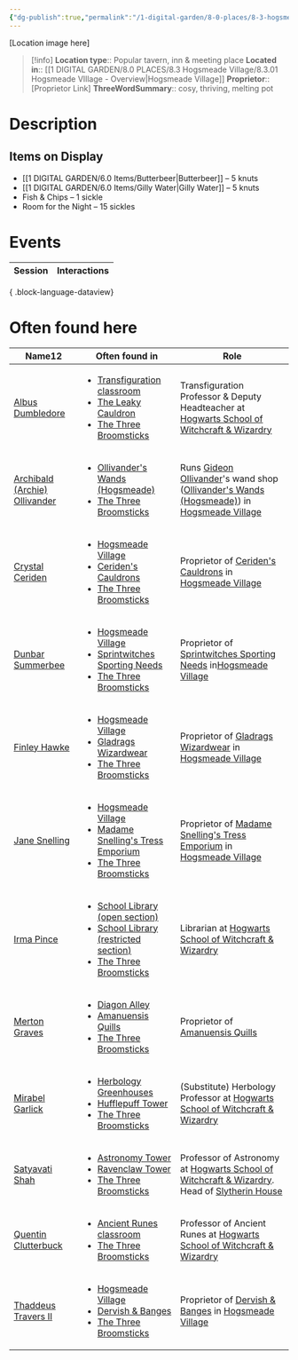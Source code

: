 ```yaml
---
{"dg-publish":true,"permalink":"/1-digital-garden/8-0-places/8-3-hogsmeade-village/8-3-11-the-three-broomsticks/","tags":["#place","#hogsmeade","#tavern"]}
---
```


[Location image here]
>[!info]
>**Location type**::  Popular tavern, inn & meeting place
>**Located in**:: [[1 DIGITAL GARDEN/8.0 PLACES/8.3 Hogsmeade Village/8.3.01 Hogsmeade VIllage - Overview\|Hogsmeade Village]]
>**Proprietor**:: [Proprietor Link]
>**ThreeWordSummary**:: cosy, thriving, melting pot

# Description


## Items on Display

- [[1 DIGITAL GARDEN/6.0 Items/Butterbeer\|Butterbeer]] – 5 knuts
- [[1 DIGITAL GARDEN/6.0 Items/Gilly Water\|Gilly Water]] – 5 knuts
- Fish & Chips – 1 sickle
- Room for the Night – 15 sickles

# Events

| Session | Interactions |
| ------- | ------------ |

{ .block-language-dataview}

# Often found here

<div><table class="dataview table-view-table"><thead class="table-view-thead"><tr class="table-view-tr-header"><th class="table-view-th"><span>Name</span><span class="dataview small-text">12</span></th><th class="table-view-th"><span>Often found in</span></th><th class="table-view-th"><span>Role</span></th></tr></thead><tbody class="table-view-tbody"><tr><td><span><a data-tooltip-position="top" aria-label="1 DIGITAL GARDEN/7.0 PEOPLE/7.3 NPCs/Albus Dumbledore.md" data-href="1 DIGITAL GARDEN/7.0 PEOPLE/7.3 NPCs/Albus Dumbledore.md" href="1 DIGITAL GARDEN/7.0 PEOPLE/7.3 NPCs/Albus Dumbledore.md" class="internal-link" target="_blank" rel="noopener nofollow">Albus Dumbledore</a></span></td><td><ul class="dataview dataview-ul dataview-result-list-ul"><li class="dataview-result-list-li"><span><a data-tooltip-position="top" aria-label="1 DIGITAL GARDEN/8.0 PLACES/8.2 Hogwarts School/8.2.02 Transfiguration Classroom.md" data-href="1 DIGITAL GARDEN/8.0 PLACES/8.2 Hogwarts School/8.2.02 Transfiguration Classroom.md" href="1 DIGITAL GARDEN/8.0 PLACES/8.2 Hogwarts School/8.2.02 Transfiguration Classroom.md" class="internal-link" target="_blank" rel="noopener nofollow">Transfiguration classroom</a></span></li><li class="dataview-result-list-li"><span><a data-tooltip-position="top" aria-label="1 DIGITAL GARDEN/8.0 PLACES/8.1 Diagon Alley/8.1.01 The Leaky Cauldron.md" data-href="1 DIGITAL GARDEN/8.0 PLACES/8.1 Diagon Alley/8.1.01 The Leaky Cauldron.md" href="1 DIGITAL GARDEN/8.0 PLACES/8.1 Diagon Alley/8.1.01 The Leaky Cauldron.md" class="internal-link" target="_blank" rel="noopener nofollow">The Leaky Cauldron</a></span></li><li class="dataview-result-list-li"><span><a data-tooltip-position="top" aria-label="1 DIGITAL GARDEN/8.0 PLACES/8.3 Hogsmeade Village/8.3.11 The Three Broomsticks.md" data-href="1 DIGITAL GARDEN/8.0 PLACES/8.3 Hogsmeade Village/8.3.11 The Three Broomsticks.md" href="1 DIGITAL GARDEN/8.0 PLACES/8.3 Hogsmeade Village/8.3.11 The Three Broomsticks.md" class="internal-link" target="_blank" rel="noopener nofollow">The Three Broomsticks</a></span></li></ul></td><td><span>Transfiguration Professor &amp; Deputy Headteacher at <a data-tooltip-position="top" aria-label="8.2.0 Hogwarts School - Overview" data-href="8.2.0 Hogwarts School - Overview" href="8.2.0 Hogwarts School - Overview" class="internal-link" target="_blank" rel="noopener nofollow">Hogwarts School of Witchcraft &amp; Wizardry</a></span></td></tr><tr><td><span><a data-tooltip-position="top" aria-label="1 DIGITAL GARDEN/7.0 PEOPLE/7.3 NPCs/Archibald (Archie) Ollivander.md" data-href="1 DIGITAL GARDEN/7.0 PEOPLE/7.3 NPCs/Archibald (Archie) Ollivander.md" href="1 DIGITAL GARDEN/7.0 PEOPLE/7.3 NPCs/Archibald (Archie) Ollivander.md" class="internal-link" target="_blank" rel="noopener nofollow">Archibald (Archie) Ollivander</a></span></td><td><ul class="dataview dataview-ul dataview-result-list-ul"><li class="dataview-result-list-li"><span><a data-tooltip-position="top" aria-label="1 DIGITAL GARDEN/8.0 PLACES/8.3 Hogsmeade Village/8.3.27 Ollivander's Wands (Hogsmeade branch).md" data-href="1 DIGITAL GARDEN/8.0 PLACES/8.3 Hogsmeade Village/8.3.27 Ollivander's Wands (Hogsmeade branch).md" href="1 DIGITAL GARDEN/8.0 PLACES/8.3 Hogsmeade Village/8.3.27 Ollivander's Wands (Hogsmeade branch).md" class="internal-link" target="_blank" rel="noopener nofollow">Ollivander's Wands (Hogsmeade)</a></span></li><li class="dataview-result-list-li"><span><a data-tooltip-position="top" aria-label="1 DIGITAL GARDEN/8.0 PLACES/8.3 Hogsmeade Village/8.3.11 The Three Broomsticks.md" data-href="1 DIGITAL GARDEN/8.0 PLACES/8.3 Hogsmeade Village/8.3.11 The Three Broomsticks.md" href="1 DIGITAL GARDEN/8.0 PLACES/8.3 Hogsmeade Village/8.3.11 The Three Broomsticks.md" class="internal-link" target="_blank" rel="noopener nofollow">The Three Broomsticks</a></span></li></ul></td><td><span>Runs <a data-href="Gideon Ollivander" href="Gideon Ollivander" class="internal-link" target="_blank" rel="noopener nofollow">Gideon Ollivander</a>'s wand shop (<a data-tooltip-position="top" aria-label="8.3.27 Ollivander's Wands (Hogsmeade branch)" data-href="8.3.27 Ollivander's Wands (Hogsmeade branch)" href="8.3.27 Ollivander's Wands (Hogsmeade branch)" class="internal-link" target="_blank" rel="noopener nofollow">Ollivander's Wands (Hogsmeade)</a>) in <a data-tooltip-position="top" aria-label="8.3.01 Hogsmeade VIllage - Overview" data-href="8.3.01 Hogsmeade VIllage - Overview" href="8.3.01 Hogsmeade VIllage - Overview" class="internal-link" target="_blank" rel="noopener nofollow">Hogsmeade Village</a></span></td></tr><tr><td><span><a data-tooltip-position="top" aria-label="1 DIGITAL GARDEN/7.0 PEOPLE/7.3 NPCs/Crystal Ceriden.md" data-href="1 DIGITAL GARDEN/7.0 PEOPLE/7.3 NPCs/Crystal Ceriden.md" href="1 DIGITAL GARDEN/7.0 PEOPLE/7.3 NPCs/Crystal Ceriden.md" class="internal-link" target="_blank" rel="noopener nofollow">Crystal Ceriden</a></span></td><td><ul class="dataview dataview-ul dataview-result-list-ul"><li class="dataview-result-list-li"><span><a data-tooltip-position="top" aria-label="1 DIGITAL GARDEN/8.0 PLACES/8.3 Hogsmeade Village/8.3.01 Hogsmeade VIllage - Overview.md" data-href="1 DIGITAL GARDEN/8.0 PLACES/8.3 Hogsmeade Village/8.3.01 Hogsmeade VIllage - Overview.md" href="1 DIGITAL GARDEN/8.0 PLACES/8.3 Hogsmeade Village/8.3.01 Hogsmeade VIllage - Overview.md" class="internal-link" target="_blank" rel="noopener nofollow">Hogsmeade Village</a></span></li><li class="dataview-result-list-li"><span><a data-tooltip-position="top" aria-label="1 DIGITAL GARDEN/8.0 PLACES/8.3 Hogsmeade Village/8.3.03 Ceriden's Cauldrons.md" data-href="1 DIGITAL GARDEN/8.0 PLACES/8.3 Hogsmeade Village/8.3.03 Ceriden's Cauldrons.md" href="1 DIGITAL GARDEN/8.0 PLACES/8.3 Hogsmeade Village/8.3.03 Ceriden's Cauldrons.md" class="internal-link" target="_blank" rel="noopener nofollow">Ceriden's Cauldrons</a></span></li><li class="dataview-result-list-li"><span><a data-tooltip-position="top" aria-label="1 DIGITAL GARDEN/8.0 PLACES/8.3 Hogsmeade Village/8.3.11 The Three Broomsticks.md" data-href="1 DIGITAL GARDEN/8.0 PLACES/8.3 Hogsmeade Village/8.3.11 The Three Broomsticks.md" href="1 DIGITAL GARDEN/8.0 PLACES/8.3 Hogsmeade Village/8.3.11 The Three Broomsticks.md" class="internal-link" target="_blank" rel="noopener nofollow">The Three Broomsticks</a></span></li></ul></td><td><span>Proprietor of <a data-tooltip-position="top" aria-label="8.3.03 Ceriden's Cauldrons" data-href="8.3.03 Ceriden's Cauldrons" href="8.3.03 Ceriden's Cauldrons" class="internal-link" target="_blank" rel="noopener nofollow">Ceriden's Cauldrons</a> in <a data-tooltip-position="top" aria-label="8.3.01 Hogsmeade VIllage - Overview" data-href="8.3.01 Hogsmeade VIllage - Overview" href="8.3.01 Hogsmeade VIllage - Overview" class="internal-link" target="_blank" rel="noopener nofollow">Hogsmeade Village</a></span></td></tr><tr><td><span><a data-tooltip-position="top" aria-label="1 DIGITAL GARDEN/7.0 PEOPLE/7.3 NPCs/Dunbar Summerbee.md" data-href="1 DIGITAL GARDEN/7.0 PEOPLE/7.3 NPCs/Dunbar Summerbee.md" href="1 DIGITAL GARDEN/7.0 PEOPLE/7.3 NPCs/Dunbar Summerbee.md" class="internal-link" target="_blank" rel="noopener nofollow">Dunbar Summerbee</a></span></td><td><ul class="dataview dataview-ul dataview-result-list-ul"><li class="dataview-result-list-li"><span><a data-tooltip-position="top" aria-label="1 DIGITAL GARDEN/8.0 PLACES/8.3 Hogsmeade Village/8.3.01 Hogsmeade VIllage - Overview.md" data-href="1 DIGITAL GARDEN/8.0 PLACES/8.3 Hogsmeade Village/8.3.01 Hogsmeade VIllage - Overview.md" href="1 DIGITAL GARDEN/8.0 PLACES/8.3 Hogsmeade Village/8.3.01 Hogsmeade VIllage - Overview.md" class="internal-link" target="_blank" rel="noopener nofollow">Hogsmeade Village</a></span></li><li class="dataview-result-list-li"><span><a data-tooltip-position="top" aria-label="1 DIGITAL GARDEN/8.0 PLACES/8.3 Hogsmeade Village/8.3.04 Sprintwitches Sporting Needs.md" data-href="1 DIGITAL GARDEN/8.0 PLACES/8.3 Hogsmeade Village/8.3.04 Sprintwitches Sporting Needs.md" href="1 DIGITAL GARDEN/8.0 PLACES/8.3 Hogsmeade Village/8.3.04 Sprintwitches Sporting Needs.md" class="internal-link" target="_blank" rel="noopener nofollow">Sprintwitches Sporting Needs</a></span></li><li class="dataview-result-list-li"><span><a data-tooltip-position="top" aria-label="1 DIGITAL GARDEN/8.0 PLACES/8.3 Hogsmeade Village/8.3.11 The Three Broomsticks.md" data-href="1 DIGITAL GARDEN/8.0 PLACES/8.3 Hogsmeade Village/8.3.11 The Three Broomsticks.md" href="1 DIGITAL GARDEN/8.0 PLACES/8.3 Hogsmeade Village/8.3.11 The Three Broomsticks.md" class="internal-link" target="_blank" rel="noopener nofollow">The Three Broomsticks</a></span></li></ul></td><td><span>Proprietor of <a data-tooltip-position="top" aria-label="8.3.04 Sprintwitches Sporting Needs" data-href="8.3.04 Sprintwitches Sporting Needs" href="8.3.04 Sprintwitches Sporting Needs" class="internal-link" target="_blank" rel="noopener nofollow">Sprintwitches Sporting Needs</a> in<a data-tooltip-position="top" aria-label="8.3.01 Hogsmeade VIllage - Overview" data-href="8.3.01 Hogsmeade VIllage - Overview" href="8.3.01 Hogsmeade VIllage - Overview" class="internal-link" target="_blank" rel="noopener nofollow">Hogsmeade Village</a></span></td></tr><tr><td><span><a data-tooltip-position="top" aria-label="1 DIGITAL GARDEN/7.0 PEOPLE/7.3 NPCs/Finley Hawke.md" data-href="1 DIGITAL GARDEN/7.0 PEOPLE/7.3 NPCs/Finley Hawke.md" href="1 DIGITAL GARDEN/7.0 PEOPLE/7.3 NPCs/Finley Hawke.md" class="internal-link" target="_blank" rel="noopener nofollow">Finley Hawke</a></span></td><td><ul class="dataview dataview-ul dataview-result-list-ul"><li class="dataview-result-list-li"><span><a data-tooltip-position="top" aria-label="1 DIGITAL GARDEN/8.0 PLACES/8.3 Hogsmeade Village/8.3.01 Hogsmeade VIllage - Overview.md" data-href="1 DIGITAL GARDEN/8.0 PLACES/8.3 Hogsmeade Village/8.3.01 Hogsmeade VIllage - Overview.md" href="1 DIGITAL GARDEN/8.0 PLACES/8.3 Hogsmeade Village/8.3.01 Hogsmeade VIllage - Overview.md" class="internal-link" target="_blank" rel="noopener nofollow">Hogsmeade Village</a></span></li><li class="dataview-result-list-li"><span><a data-tooltip-position="top" aria-label="1 DIGITAL GARDEN/8.0 PLACES/8.3 Hogsmeade Village/8.3.16 Gladrags Wizardwear.md" data-href="1 DIGITAL GARDEN/8.0 PLACES/8.3 Hogsmeade Village/8.3.16 Gladrags Wizardwear.md" href="1 DIGITAL GARDEN/8.0 PLACES/8.3 Hogsmeade Village/8.3.16 Gladrags Wizardwear.md" class="internal-link" target="_blank" rel="noopener nofollow">Gladrags Wizardwear</a></span></li><li class="dataview-result-list-li"><span><a data-tooltip-position="top" aria-label="1 DIGITAL GARDEN/8.0 PLACES/8.3 Hogsmeade Village/8.3.11 The Three Broomsticks.md" data-href="1 DIGITAL GARDEN/8.0 PLACES/8.3 Hogsmeade Village/8.3.11 The Three Broomsticks.md" href="1 DIGITAL GARDEN/8.0 PLACES/8.3 Hogsmeade Village/8.3.11 The Three Broomsticks.md" class="internal-link" target="_blank" rel="noopener nofollow">The Three Broomsticks</a></span></li></ul></td><td><span>Proprietor of <a data-tooltip-position="top" aria-label="8.3.16 Gladrags Wizardwear" data-href="8.3.16 Gladrags Wizardwear" href="8.3.16 Gladrags Wizardwear" class="internal-link" target="_blank" rel="noopener nofollow">Gladrags Wizardwear</a> in <a data-tooltip-position="top" aria-label="8.3.01 Hogsmeade VIllage - Overview" data-href="8.3.01 Hogsmeade VIllage - Overview" href="8.3.01 Hogsmeade VIllage - Overview" class="internal-link" target="_blank" rel="noopener nofollow">Hogsmeade Village</a></span></td></tr><tr><td><span><a data-tooltip-position="top" aria-label="1 DIGITAL GARDEN/7.0 PEOPLE/7.3 NPCs/Jane Snelling.md" data-href="1 DIGITAL GARDEN/7.0 PEOPLE/7.3 NPCs/Jane Snelling.md" href="1 DIGITAL GARDEN/7.0 PEOPLE/7.3 NPCs/Jane Snelling.md" class="internal-link" target="_blank" rel="noopener nofollow">Jane Snelling</a></span></td><td><ul class="dataview dataview-ul dataview-result-list-ul"><li class="dataview-result-list-li"><span><a data-tooltip-position="top" aria-label="1 DIGITAL GARDEN/8.0 PLACES/8.3 Hogsmeade Village/8.3.01 Hogsmeade VIllage - Overview.md" data-href="1 DIGITAL GARDEN/8.0 PLACES/8.3 Hogsmeade Village/8.3.01 Hogsmeade VIllage - Overview.md" href="1 DIGITAL GARDEN/8.0 PLACES/8.3 Hogsmeade Village/8.3.01 Hogsmeade VIllage - Overview.md" class="internal-link" target="_blank" rel="noopener nofollow">Hogsmeade Village</a></span></li><li class="dataview-result-list-li"><span><a data-tooltip-position="top" aria-label="1 DIGITAL GARDEN/8.0 PLACES/8.3 Hogsmeade Village/8.3.13 Madame Snelling's Tress Emporium.md" data-href="1 DIGITAL GARDEN/8.0 PLACES/8.3 Hogsmeade Village/8.3.13 Madame Snelling's Tress Emporium.md" href="1 DIGITAL GARDEN/8.0 PLACES/8.3 Hogsmeade Village/8.3.13 Madame Snelling's Tress Emporium.md" class="internal-link" target="_blank" rel="noopener nofollow">Madame Snelling's Tress Emporium</a></span></li><li class="dataview-result-list-li"><span><a data-tooltip-position="top" aria-label="1 DIGITAL GARDEN/8.0 PLACES/8.3 Hogsmeade Village/8.3.11 The Three Broomsticks.md" data-href="1 DIGITAL GARDEN/8.0 PLACES/8.3 Hogsmeade Village/8.3.11 The Three Broomsticks.md" href="1 DIGITAL GARDEN/8.0 PLACES/8.3 Hogsmeade Village/8.3.11 The Three Broomsticks.md" class="internal-link" target="_blank" rel="noopener nofollow">The Three Broomsticks</a></span></li></ul></td><td><span>Proprietor of <a data-tooltip-position="top" aria-label="8.3.13 Madame Snelling's Tress Emporium" data-href="8.3.13 Madame Snelling's Tress Emporium" href="8.3.13 Madame Snelling's Tress Emporium" class="internal-link" target="_blank" rel="noopener nofollow">Madame Snelling's Tress Emporium</a> in <a data-tooltip-position="top" aria-label="8.3.01 Hogsmeade VIllage - Overview" data-href="8.3.01 Hogsmeade VIllage - Overview" href="8.3.01 Hogsmeade VIllage - Overview" class="internal-link" target="_blank" rel="noopener nofollow">Hogsmeade Village</a></span></td></tr><tr><td><span><a data-tooltip-position="top" aria-label="1 DIGITAL GARDEN/7.0 PEOPLE/7.3 NPCs/Irma Pince.md" data-href="1 DIGITAL GARDEN/7.0 PEOPLE/7.3 NPCs/Irma Pince.md" href="1 DIGITAL GARDEN/7.0 PEOPLE/7.3 NPCs/Irma Pince.md" class="internal-link" target="_blank" rel="noopener nofollow">Irma Pince</a></span></td><td><ul class="dataview dataview-ul dataview-result-list-ul"><li class="dataview-result-list-li"><span><a data-tooltip-position="top" aria-label="1 DIGITAL GARDEN/8.0 PLACES/8.2 Hogwarts School/8.4.03.1 School Library - Open Section.md" data-href="1 DIGITAL GARDEN/8.0 PLACES/8.2 Hogwarts School/8.4.03.1 School Library - Open Section.md" href="1 DIGITAL GARDEN/8.0 PLACES/8.2 Hogwarts School/8.4.03.1 School Library - Open Section.md" class="internal-link" target="_blank" rel="noopener nofollow">School Library (open section)</a></span></li><li class="dataview-result-list-li"><span><a data-tooltip-position="top" aria-label="1 DIGITAL GARDEN/8.0 PLACES/8.2 Hogwarts School/8.4.03.2 School Library - Restricted Section.md" data-href="1 DIGITAL GARDEN/8.0 PLACES/8.2 Hogwarts School/8.4.03.2 School Library - Restricted Section.md" href="1 DIGITAL GARDEN/8.0 PLACES/8.2 Hogwarts School/8.4.03.2 School Library - Restricted Section.md" class="internal-link" target="_blank" rel="noopener nofollow">School Library (restricted section)</a></span></li><li class="dataview-result-list-li"><span><a data-tooltip-position="top" aria-label="1 DIGITAL GARDEN/8.0 PLACES/8.3 Hogsmeade Village/8.3.11 The Three Broomsticks.md" data-href="1 DIGITAL GARDEN/8.0 PLACES/8.3 Hogsmeade Village/8.3.11 The Three Broomsticks.md" href="1 DIGITAL GARDEN/8.0 PLACES/8.3 Hogsmeade Village/8.3.11 The Three Broomsticks.md" class="internal-link" target="_blank" rel="noopener nofollow">The Three Broomsticks</a></span></li></ul></td><td><span>Librarian at <a data-tooltip-position="top" aria-label="8.2.0 Hogwarts School - Overview" data-href="8.2.0 Hogwarts School - Overview" href="8.2.0 Hogwarts School - Overview" class="internal-link" target="_blank" rel="noopener nofollow">Hogwarts School of Witchcraft &amp; Wizardry</a></span></td></tr><tr><td><span><a data-tooltip-position="top" aria-label="1 DIGITAL GARDEN/7.0 PEOPLE/7.3 NPCs/Merton Graves.md" data-href="1 DIGITAL GARDEN/7.0 PEOPLE/7.3 NPCs/Merton Graves.md" href="1 DIGITAL GARDEN/7.0 PEOPLE/7.3 NPCs/Merton Graves.md" class="internal-link" target="_blank" rel="noopener nofollow">Merton Graves</a></span></td><td><ul class="dataview dataview-ul dataview-result-list-ul"><li class="dataview-result-list-li"><span><a data-tooltip-position="top" aria-label="1 DIGITAL GARDEN/8.0 PLACES/8.1 Diagon Alley/8.01 Diagon Alley Overview.md" data-href="1 DIGITAL GARDEN/8.0 PLACES/8.1 Diagon Alley/8.01 Diagon Alley Overview.md" href="1 DIGITAL GARDEN/8.0 PLACES/8.1 Diagon Alley/8.01 Diagon Alley Overview.md" class="internal-link" target="_blank" rel="noopener nofollow">Diagon Alley</a></span></li><li class="dataview-result-list-li"><span><a data-tooltip-position="top" aria-label="1 DIGITAL GARDEN/8.0 PLACES/8.1 Diagon Alley/8.1.14 Amanuensis Quills.md" data-href="1 DIGITAL GARDEN/8.0 PLACES/8.1 Diagon Alley/8.1.14 Amanuensis Quills.md" href="1 DIGITAL GARDEN/8.0 PLACES/8.1 Diagon Alley/8.1.14 Amanuensis Quills.md" class="internal-link" target="_blank" rel="noopener nofollow">Amanuensis Quills</a></span></li><li class="dataview-result-list-li"><span><a data-tooltip-position="top" aria-label="1 DIGITAL GARDEN/8.0 PLACES/8.3 Hogsmeade Village/8.3.11 The Three Broomsticks.md" data-href="1 DIGITAL GARDEN/8.0 PLACES/8.3 Hogsmeade Village/8.3.11 The Three Broomsticks.md" href="1 DIGITAL GARDEN/8.0 PLACES/8.3 Hogsmeade Village/8.3.11 The Three Broomsticks.md" class="internal-link" target="_blank" rel="noopener nofollow">The Three Broomsticks</a></span></li></ul></td><td><span>Proprietor of <a data-tooltip-position="top" aria-label="8.1.14 Amanuensis Quills" data-href="8.1.14 Amanuensis Quills" href="8.1.14 Amanuensis Quills" class="internal-link" target="_blank" rel="noopener nofollow">Amanuensis Quills</a></span></td></tr><tr><td><span><a data-tooltip-position="top" aria-label="1 DIGITAL GARDEN/7.0 PEOPLE/7.3 NPCs/Mirabel Garlick.md" data-href="1 DIGITAL GARDEN/7.0 PEOPLE/7.3 NPCs/Mirabel Garlick.md" href="1 DIGITAL GARDEN/7.0 PEOPLE/7.3 NPCs/Mirabel Garlick.md" class="internal-link" target="_blank" rel="noopener nofollow">Mirabel Garlick</a></span></td><td><ul class="dataview dataview-ul dataview-result-list-ul"><li class="dataview-result-list-li"><span><a data-tooltip-position="top" aria-label="1 DIGITAL GARDEN/8.0 PLACES/8.2 Hogwarts School/8.2.01 Herbology Greenhouses.md" data-href="1 DIGITAL GARDEN/8.0 PLACES/8.2 Hogwarts School/8.2.01 Herbology Greenhouses.md" href="1 DIGITAL GARDEN/8.0 PLACES/8.2 Hogwarts School/8.2.01 Herbology Greenhouses.md" class="internal-link" target="_blank" rel="noopener nofollow">Herbology Greenhouses</a></span></li><li class="dataview-result-list-li"><span><a data-tooltip-position="top" aria-label="1 DIGITAL GARDEN/8.0 PLACES/8.2 Hogwarts School/8.3.01 Hufflepuff Tower.md" data-href="1 DIGITAL GARDEN/8.0 PLACES/8.2 Hogwarts School/8.3.01 Hufflepuff Tower.md" href="1 DIGITAL GARDEN/8.0 PLACES/8.2 Hogwarts School/8.3.01 Hufflepuff Tower.md" class="internal-link" target="_blank" rel="noopener nofollow">Hufflepuff Tower</a></span></li><li class="dataview-result-list-li"><span><a data-tooltip-position="top" aria-label="1 DIGITAL GARDEN/8.0 PLACES/8.3 Hogsmeade Village/8.3.11 The Three Broomsticks.md" data-href="1 DIGITAL GARDEN/8.0 PLACES/8.3 Hogsmeade Village/8.3.11 The Three Broomsticks.md" href="1 DIGITAL GARDEN/8.0 PLACES/8.3 Hogsmeade Village/8.3.11 The Three Broomsticks.md" class="internal-link" target="_blank" rel="noopener nofollow">The Three Broomsticks</a></span></li></ul></td><td><span>(Substitute) Herbology Professor at <a data-tooltip-position="top" aria-label="8.2.0 Hogwarts School - Overview" data-href="8.2.0 Hogwarts School - Overview" href="8.2.0 Hogwarts School - Overview" class="internal-link" target="_blank" rel="noopener nofollow">Hogwarts School of Witchcraft &amp; Wizardry</a></span></td></tr><tr><td><span><a data-tooltip-position="top" aria-label="1 DIGITAL GARDEN/7.0 PEOPLE/7.3 NPCs/Satyavati Shah.md" data-href="1 DIGITAL GARDEN/7.0 PEOPLE/7.3 NPCs/Satyavati Shah.md" href="1 DIGITAL GARDEN/7.0 PEOPLE/7.3 NPCs/Satyavati Shah.md" class="internal-link" target="_blank" rel="noopener nofollow">Satyavati Shah</a></span></td><td><ul class="dataview dataview-ul dataview-result-list-ul"><li class="dataview-result-list-li"><span><a data-tooltip-position="top" aria-label="1 DIGITAL GARDEN/8.0 PLACES/8.2 Hogwarts School/8.2.04 Astronomy Tower.md" data-href="1 DIGITAL GARDEN/8.0 PLACES/8.2 Hogwarts School/8.2.04 Astronomy Tower.md" href="1 DIGITAL GARDEN/8.0 PLACES/8.2 Hogwarts School/8.2.04 Astronomy Tower.md" class="internal-link" target="_blank" rel="noopener nofollow">Astronomy Tower</a></span></li><li class="dataview-result-list-li"><span><a data-tooltip-position="top" aria-label="1 DIGITAL GARDEN/8.0 PLACES/8.2 Hogwarts School/8.3.04 Ravenclaw Tower.md" data-href="1 DIGITAL GARDEN/8.0 PLACES/8.2 Hogwarts School/8.3.04 Ravenclaw Tower.md" href="1 DIGITAL GARDEN/8.0 PLACES/8.2 Hogwarts School/8.3.04 Ravenclaw Tower.md" class="internal-link" target="_blank" rel="noopener nofollow">Ravenclaw Tower</a></span></li><li class="dataview-result-list-li"><span><a data-tooltip-position="top" aria-label="1 DIGITAL GARDEN/8.0 PLACES/8.3 Hogsmeade Village/8.3.11 The Three Broomsticks.md" data-href="1 DIGITAL GARDEN/8.0 PLACES/8.3 Hogsmeade Village/8.3.11 The Three Broomsticks.md" href="1 DIGITAL GARDEN/8.0 PLACES/8.3 Hogsmeade Village/8.3.11 The Three Broomsticks.md" class="internal-link" target="_blank" rel="noopener nofollow">The Three Broomsticks</a></span></li></ul></td><td><span>Professor of Astronomy at <a data-tooltip-position="top" aria-label="8.2.0 Hogwarts School - Overview" data-href="8.2.0 Hogwarts School - Overview" href="8.2.0 Hogwarts School - Overview" class="internal-link" target="_blank" rel="noopener nofollow">Hogwarts School of Witchcraft &amp; Wizardry</a>. Head of <a data-tooltip-position="top" aria-label="07.2.06 Slytherin House" data-href="07.2.06 Slytherin House" href="07.2.06 Slytherin House" class="internal-link" target="_blank" rel="noopener nofollow">Slytherin House</a></span></td></tr><tr><td><span><a data-tooltip-position="top" aria-label="1 DIGITAL GARDEN/7.0 PEOPLE/7.3 NPCs/Quentin Clutterbuck.md" data-href="1 DIGITAL GARDEN/7.0 PEOPLE/7.3 NPCs/Quentin Clutterbuck.md" href="1 DIGITAL GARDEN/7.0 PEOPLE/7.3 NPCs/Quentin Clutterbuck.md" class="internal-link" target="_blank" rel="noopener nofollow">Quentin Clutterbuck</a></span></td><td><ul class="dataview dataview-ul dataview-result-list-ul"><li class="dataview-result-list-li"><span><a data-tooltip-position="top" aria-label="1 DIGITAL GARDEN/8.0 PLACES/8.2 Hogwarts School/8.2.08 Ancient Runes Classroom (incl. Arithmancy).md" data-href="1 DIGITAL GARDEN/8.0 PLACES/8.2 Hogwarts School/8.2.08 Ancient Runes Classroom (incl. Arithmancy).md" href="1 DIGITAL GARDEN/8.0 PLACES/8.2 Hogwarts School/8.2.08 Ancient Runes Classroom (incl. Arithmancy).md" class="internal-link" target="_blank" rel="noopener nofollow">Ancient Runes classroom</a></span></li><li class="dataview-result-list-li"><span><a data-tooltip-position="top" aria-label="1 DIGITAL GARDEN/8.0 PLACES/8.3 Hogsmeade Village/8.3.11 The Three Broomsticks.md" data-href="1 DIGITAL GARDEN/8.0 PLACES/8.3 Hogsmeade Village/8.3.11 The Three Broomsticks.md" href="1 DIGITAL GARDEN/8.0 PLACES/8.3 Hogsmeade Village/8.3.11 The Three Broomsticks.md" class="internal-link" target="_blank" rel="noopener nofollow">The Three Broomsticks</a></span></li></ul></td><td><span>Professor of Ancient Runes at <a data-tooltip-position="top" aria-label="8.2.0 Hogwarts School - Overview" data-href="8.2.0 Hogwarts School - Overview" href="8.2.0 Hogwarts School - Overview" class="internal-link" target="_blank" rel="noopener nofollow">Hogwarts School of Witchcraft &amp; Wizardry</a></span></td></tr><tr><td><span><a data-tooltip-position="top" aria-label="1 DIGITAL GARDEN/7.0 PEOPLE/7.3 NPCs/Thaddeus Travers II.md" data-href="1 DIGITAL GARDEN/7.0 PEOPLE/7.3 NPCs/Thaddeus Travers II.md" href="1 DIGITAL GARDEN/7.0 PEOPLE/7.3 NPCs/Thaddeus Travers II.md" class="internal-link" target="_blank" rel="noopener nofollow">Thaddeus Travers II</a></span></td><td><ul class="dataview dataview-ul dataview-result-list-ul"><li class="dataview-result-list-li"><span><a data-tooltip-position="top" aria-label="1 DIGITAL GARDEN/8.0 PLACES/8.3 Hogsmeade Village/8.3.01 Hogsmeade VIllage - Overview.md" data-href="1 DIGITAL GARDEN/8.0 PLACES/8.3 Hogsmeade Village/8.3.01 Hogsmeade VIllage - Overview.md" href="1 DIGITAL GARDEN/8.0 PLACES/8.3 Hogsmeade Village/8.3.01 Hogsmeade VIllage - Overview.md" class="internal-link" target="_blank" rel="noopener nofollow">Hogsmeade Village</a></span></li><li class="dataview-result-list-li"><span><a data-tooltip-position="top" aria-label="1 DIGITAL GARDEN/8.0 PLACES/8.3 Hogsmeade Village/8.3.14 Dervish &amp; Banges.md" data-href="1 DIGITAL GARDEN/8.0 PLACES/8.3 Hogsmeade Village/8.3.14 Dervish &amp; Banges.md" href="1 DIGITAL GARDEN/8.0 PLACES/8.3 Hogsmeade Village/8.3.14 Dervish &amp; Banges.md" class="internal-link" target="_blank" rel="noopener nofollow">Dervish &amp; Banges</a></span></li><li class="dataview-result-list-li"><span><a data-tooltip-position="top" aria-label="1 DIGITAL GARDEN/8.0 PLACES/8.3 Hogsmeade Village/8.3.11 The Three Broomsticks.md" data-href="1 DIGITAL GARDEN/8.0 PLACES/8.3 Hogsmeade Village/8.3.11 The Three Broomsticks.md" href="1 DIGITAL GARDEN/8.0 PLACES/8.3 Hogsmeade Village/8.3.11 The Three Broomsticks.md" class="internal-link" target="_blank" rel="noopener nofollow">The Three Broomsticks</a></span></li></ul></td><td><span>Proprietor of <a data-tooltip-position="top" aria-label="8.3.14 Dervish &amp; Banges" data-href="8.3.14 Dervish &amp; Banges" href="8.3.14 Dervish &amp; Banges" class="internal-link" target="_blank" rel="noopener nofollow">Dervish &amp; Banges</a> in <a data-tooltip-position="top" aria-label="8.3.01 Hogsmeade VIllage - Overview" data-href="8.3.01 Hogsmeade VIllage - Overview" href="8.3.01 Hogsmeade VIllage - Overview" class="internal-link" target="_blank" rel="noopener nofollow">Hogsmeade Village</a></span></td></tr></tbody></table></div>
